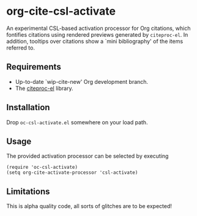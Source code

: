 # org-cite-csl-activate
An experimental CSL-based activation processor for Org citations, which
fontifies citations using rendered previews generated by `citeproc-el`. In
addition, tooltips over citations show a `mini bibliography' of the items
referred to.

## Requirements

+ Up-to-date `wip-cite-new' Org development branch.
+ The [citeproc-el](https://github.com/andras-simonyi/citeproc-el) library.

## Installation

Drop `oc-csl-activate.el` somewhere on your load path.

## Usage

The provided activation processor can be selected by executing

``` emacs-lisp
(require 'oc-csl-activate)
(setq org-cite-activate-processor 'csl-activate)
```

## Limitations
This is alpha quality code, all sorts of glitches are to be expected!




